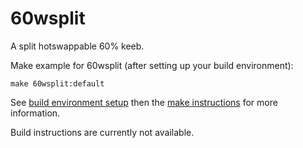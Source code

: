 # 60wsplit

A split hotswappable 60% keeb.

Make example for 60wsplit (after setting up your build environment):

    make 60wsplit:default

See [build environment setup](https://docs.qmk.fm/install-build-tools) then the [make instructions](https://docs.qmk.fm/faq/build-compile-qmk) for more information.

Build instructions are currently not available.
